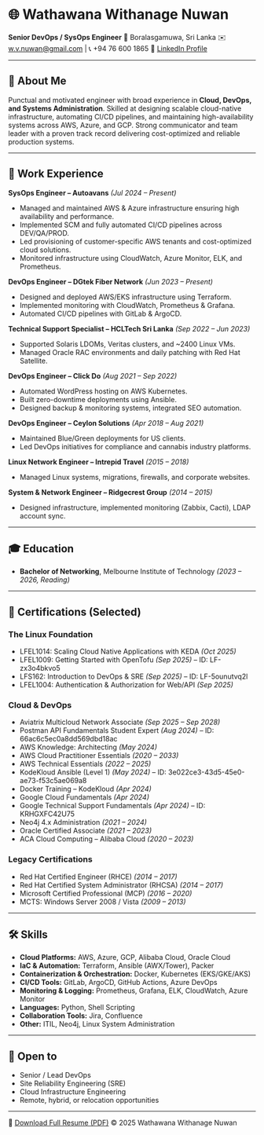 # 🌐 Wathawana Withanage Nuwan

**Senior DevOps / SysOps Engineer**
📍 Boralasgamuwa, Sri Lanka
✉️ [w.v.nuwan@gmail.com](mailto:w.v.nuwan@gmail.com) | 📞 +94 76 600 1865
🔗 [LinkedIn Profile](https://www.linkedin.com/in/wathawana-withanage-nuwan/)

---

## 👤 About Me

Punctual and motivated engineer with broad experience in **Cloud, DevOps, and Systems Administration**. Skilled at designing scalable cloud-native infrastructure, automating CI/CD pipelines, and maintaining high-availability systems across AWS, Azure, and GCP. Strong communicator and team leader with a proven track record delivering cost-optimized and reliable production systems.

---

## 💼 Work Experience

**SysOps Engineer – Autoavans** *(Jul 2024 – Present)*

* Managed and maintained AWS & Azure infrastructure ensuring high availability and performance.
* Implemented SCM and fully automated CI/CD pipelines across DEV/QA/PROD.
* Led provisioning of customer-specific AWS tenants and cost-optimized cloud solutions.
* Monitored infrastructure using CloudWatch, Azure Monitor, ELK, and Prometheus.

**DevOps Engineer – DGtek Fiber Network** *(Jun 2023 – Present)*

* Designed and deployed AWS/EKS infrastructure using Terraform.
* Implemented monitoring with CloudWatch, Prometheus & Grafana.
* Automated CI/CD pipelines with GitLab & ArgoCD.

**Technical Support Specialist – HCLTech Sri Lanka** *(Sep 2022 – Jun 2023)*

* Supported Solaris LDOMs, Veritas clusters, and ~2400 Linux VMs.
* Managed Oracle RAC environments and daily patching with Red Hat Satellite.

**DevOps Engineer – Click Do** *(Aug 2021 – Sep 2022)*

* Automated WordPress hosting on AWS Kubernetes.
* Built zero-downtime deployments using Ansible.
* Designed backup & monitoring systems, integrated SEO automation.

**DevOps Engineer – Ceylon Solutions** *(Apr 2018 – Aug 2021)*

* Maintained Blue/Green deployments for US clients.
* Led DevOps initiatives for compliance and cannabis industry platforms.

**Linux Network Engineer – Intrepid Travel** *(2015 – 2018)*

* Managed Linux systems, migrations, firewalls, and corporate websites.

**System & Network Engineer – Ridgecrest Group** *(2014 – 2015)*

* Designed infrastructure, implemented monitoring (Zabbix, Cacti), LDAP account sync.

---

## 🎓 Education

* **Bachelor of Networking**, Melbourne Institute of Technology *(2023 – 2026, Reading)*

---

## 🏅 Certifications (Selected)

### The Linux Foundation

* LFEL1014: Scaling Cloud Native Applications with KEDA *(Oct 2025)*
* LFEL1009: Getting Started with OpenTofu *(Sep 2025)* – ID: LF-zx3o4bkvo5
* LFS162: Introduction to DevOps & SRE *(Sep 2025)* – ID: LF-5ounutvq2l
* LFEL1004: Authentication & Authorization for Web/API *(Sep 2025)*

### Cloud & DevOps

* Aviatrix Multicloud Network Associate *(Sep 2025 – Sep 2028)*
* Postman API Fundamentals Student Expert *(Aug 2024)* – ID: 66ac6c5ec0a8dd569dbd18ac
* AWS Knowledge: Architecting *(May 2024)*
* AWS Cloud Practitioner Essentials *(2020 – 2033)*
* AWS Technical Essentials *(2022 – 2025)*
* KodeKloud Ansible (Level 1) *(May 2024)* – ID: 3e022ce3-43d5-45e0-ae73-f53c5ae069a8
* Docker Training – KodeKloud *(Apr 2024)*
* Google Cloud Fundamentals *(Apr 2024)*
* Google Technical Support Fundamentals *(Apr 2024)* – ID: KRHGXFC42U75
* Neo4j 4.x Administration *(2021 – 2024)*
* Oracle Certified Associate *(2021 – 2023)*
* ACA Cloud Computing – Alibaba Cloud *(2020 – 2023)*

### Legacy Certifications

* Red Hat Certified Engineer (RHCE) *(2014 – 2017)*
* Red Hat Certified System Administrator (RHCSA) *(2014 – 2017)*
* Microsoft Certified Professional (MCP) *(2016 – 2020)*
* MCTS: Windows Server 2008 / Vista *(2009 – 2013)*

---

## 🛠 Skills

* **Cloud Platforms:** AWS, Azure, GCP, Alibaba Cloud, Oracle Cloud
* **IaC & Automation:** Terraform, Ansible (AWX/Tower), Packer
* **Containerization & Orchestration:** Docker, Kubernetes (EKS/GKE/AKS)
* **CI/CD Tools:** GitLab, ArgoCD, GitHub Actions, Azure DevOps
* **Monitoring & Logging:** Prometheus, Grafana, ELK, CloudWatch, Azure Monitor
* **Languages:** Python, Shell Scripting
* **Collaboration Tools:** Jira, Confluence
* **Other:** ITIL, Neo4j, Linux System Administration

---

## 🤝 Open to

* Senior / Lead DevOps
* Site Reliability Engineering (SRE)
* Cloud Infrastructure Engineering
* Remote, hybrid, or relocation opportunities

---

📄 [Download Full Resume (PDF)](/mnt/data/NUWAN%20-2025.pdf)
© 2025 Wathawana Withanage Nuwan
